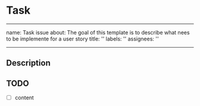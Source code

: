 # Task

* * *

name: Task issue
about: The goal of this template is to describe what nees to be implemente for a user
story
title: ''
labels: ''
assignees: ''

* * *

## Description

<!--Please describe the task and what should be done-->

## TODO

-   [ ] content
